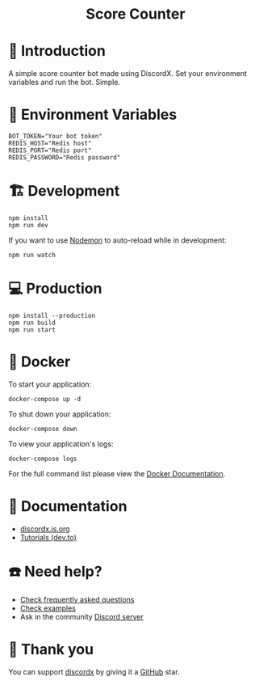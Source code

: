 <div>
  <h1 align="center">
    Score Counter
  </h1>
</div>

# 📖 Introduction

A simple score counter bot made using DiscordX. Set your environment variables and run the bot. Simple.


# 📝 Environment Variables
```
BOT_TOKEN="Your bot token"
REDIS_HOST="Redis host"
REDIS_PORT="Redis port"
REDIS_PASSWORD="Redis password"
```

# 🏗 Development

```
npm install
npm run dev
```

If you want to use [Nodemon](https://nodemon.io/) to auto-reload while in development:

```
npm run watch
```

# 💻 Production

```
npm install --production
npm run build
npm run start
```

# 🐋 Docker

To start your application:

```
docker-compose up -d
```

To shut down your application:

```
docker-compose down
```

To view your application's logs:

```
docker-compose logs
```

For the full command list please view the [Docker Documentation](https://docs.docker.com/engine/reference/commandline/cli/).

# 📜 Documentation

- [discordx.js.org](https://discordx.js.org)
- [Tutorials (dev.to)](https://dev.to/oceanroleplay/series/14317)

# ☎️ Need help?

- [Check frequently asked questions](https://discordx.js.org/docs/faq)
- [Check examples](https://github.com/oceanroleplay/discord.ts/tree/main/packages/discordx/examples)
- Ask in the community [Discord server](https://discordx.js.org/discord)

# 💖 Thank you

You can support [discordx](https://www.npmjs.com/package/discordx) by giving it a [GitHub](https://github.com/oceanroleplay/discord.ts) star.
